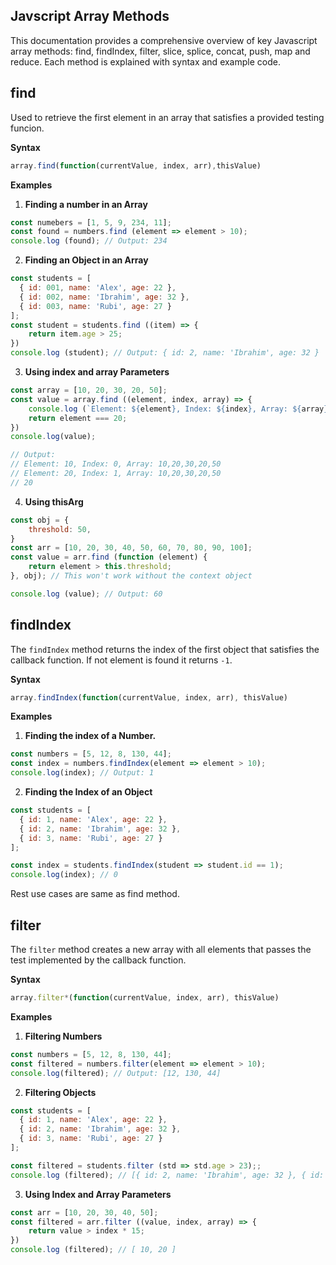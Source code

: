 ## Javscript Array Methods

This documentation provides a comprehensive overview of key Javascript array methods: find, findIndex, filter, slice, splice, concat, push, map and reduce. Each method is explained with syntax and example code. 

## find 
Used to retrieve the first element in an array that satisfies a provided testing funcion. 

**Syntax**
```javascript
array.find(function(currentValue, index, arr),thisValue)
```

**Examples**
1. **Finding a number in an Array**

```javascript
const numebers = [1, 5, 9, 234, 11];
const found = numbers.find (element => element > 10);
console.log (found); // Output: 234
```

2. **Finding an Object in an Array**

```javascript
const students = [
  { id: 001, name: 'Alex', age: 22 },
  { id: 002, name: 'Ibrahim', age: 32 },
  { id: 003, name: 'Rubi', age: 27 }
];
const student = students.find ((item) => {
    return item.age > 25;
})
console.log (student); // Output: { id: 2, name: 'Ibrahim', age: 32 }
```

3. **Using index and array Parameters**

```javascript
const array = [10, 20, 30, 20, 50];
const value = array.find ((element, index, array) => {
    console.log (`Element: ${element}, Index: ${index}, Array: ${array}`);
    return element === 20;
})
console.log(value);

// Output:
// Element: 10, Index: 0, Array: 10,20,30,20,50
// Element: 20, Index: 1, Array: 10,20,30,20,50
// 20
```

4. **Using thisArg**

```javascript
const obj = {
    threshold: 50,
}
const arr = [10, 20, 30, 40, 50, 60, 70, 80, 90, 100];
const value = arr.find (function (element) {
    return element > this.threshold;
}, obj); // This won't work without the context object

console.log (value); // Output: 60
```


## findIndex

The `findIndex` method returns the index of the first object that satisfies the callback function. If not element is found it returns `-1`.

**Syntax**
```javascript
array.findIndex(function(currentValue, index, arr), thisValue)
```

**Examples**

1. **Finding the index of a Number.**
```javascript
const numbers = [5, 12, 8, 130, 44];
const index = numbers.findIndex(element => element > 10);
console.log(index); // Output: 1
```

2. **Finding the Index of an Object**
```javascript
const students = [
  { id: 1, name: 'Alex', age: 22 },
  { id: 2, name: 'Ibrahim', age: 32 },
  { id: 3, name: 'Rubi', age: 27 }
];

const index = students.findIndex(student => student.id == 1);
console.log(index); // 0
```
Rest use cases are same as find method.


## filter
The `filter` method creates a new array with all elements that passes the test implemented by the callback function. 

**Syntax**
```javascript
array.filter*(function(currentValue, index, arr), thisValue)
```

**Examples**

1. **Filtering Numbers**

```javascript
const numbers = [5, 12, 8, 130, 44];
const filtered = numbers.filter(element => element > 10);
console.log(filtered); // Output: [12, 130, 44]
```

2. **Filtering Objects**
```javascript
const students = [
  { id: 1, name: 'Alex', age: 22 },
  { id: 2, name: 'Ibrahim', age: 32 },
  { id: 3, name: 'Rubi', age: 27 }
];

const filtered = students.filter (std => std.age > 23);;
console.log (filtered); // [{ id: 2, name: 'Ibrahim', age: 32 }, { id: 3, name: 'Rubi', age: 27 }]
```

3. **Using Index and Array Parameters**
```javascript
const arr = [10, 20, 30, 40, 50];
const filtered = arr.filter ((value, index, array) => {
    return value > index * 15;
})
console.log (filtered); // [ 10, 20 ]
```

